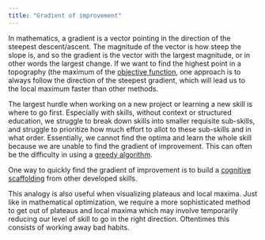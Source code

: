 ```yaml
---
title: "Gradient of improvement"
---
```


In mathematics, a gradient is a vector pointing in the direction of the steepest descent/ascent. The magnitude of the vector is how steep the slope is, and so the gradient is the vector with the largest magnitude, or in other words the largest change. If we want to find the highest point in a topography (the maximum of the [objective function](objective%20function.md), one approach is to always follow the direction of the steepest gradient, which will lead us to the local maximum faster than other methods.

The largest hurdle when working on a new project or learning a new skill is where to go first. Especially with skills, without context or structured education, we struggle to break down skills into smaller requisite sub-skills, and struggle to prioritize how much effort to allot to these sub-skills and in what order. Essentially, we cannot find the optima and learn the whole skill because we are unable to find the gradient of improvement. This can often be the difficulty in using a [greedy algorithm](greedy%20algorithm.md).

One way to quickly find the gradient of improvement is to build a [cognitive scaffolding](cognitive%20scaffolding.md) from other developed skills.

This analogy is also useful when visualizing plateaus and local maxima. Just like in mathematical optimization, we require a more sophisticated method to get out of plateaus and local maxima which may involve temporarily reducing our level of skill to go in the right direction. Oftentimes this consists of working away bad habits.
